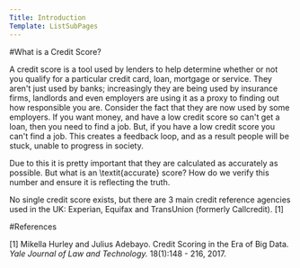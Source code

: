 ```yaml
---
Title: Introduction
Template: ListSubPages
---
```


#What is a Credit Score?

A credit score is a tool used by lenders to help determine whether or not you qualify for a particular credit card, loan, mortgage or service. They aren't just used by banks; increasingly they are being used by insurance firms, landlords and even employers are using it as a proxy to finding out how responsible you are. Consider the fact that they are now used by some employers. If you want money, and have a low credit score so can't get a loan, then you need to find a job. But, if you have a low credit score you can't find a job. This creates a feedback loop, and as a result people will be stuck, unable to progress in society. 

Due to this it is pretty important that they are calculated as accurately as possible. But what is an \textit{accurate} score? How do we verify this number and ensure it is reflecting the truth. 

No single credit score exists, but there are 3 main credit reference agencies used in the UK: Experian, Equifax and TransUnion (formerly Callcredit). [1]

#References

[1] Mikella Hurley and Julius Adebayo. Credit Scoring in the Era of Big Data. *Yale Journal of Law and Technology.* 18(1):148 - 216, 2017.  

